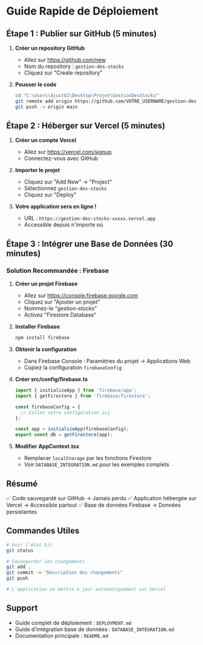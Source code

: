 # Guide Rapide de Déploiement

## Étape 1 : Publier sur GitHub (5 minutes)

1. **Créer un repository GitHub**
   - Allez sur https://github.com/new
   - Nom du repository : `gestion-des-stocks`
   - Cliquez sur "Create repository"

2. **Pousser le code**
   ```bash
   cd "C:\Users\Ajust82\Desktop\Projet\GestionDesStocks"
   git remote add origin https://github.com/VOTRE_USERNAME/gestion-des-stocks.git
   git push -u origin main
   ```

## Étape 2 : Héberger sur Vercel (5 minutes)

1. **Créer un compte Vercel**
   - Allez sur https://vercel.com/signup
   - Connectez-vous avec GitHub

2. **Importer le projet**
   - Cliquez sur "Add New" → "Project"
   - Sélectionnez `gestion-des-stocks`
   - Cliquez sur "Deploy"

3. **Votre application sera en ligne !**
   - URL : `https://gestion-des-stocks-xxxxx.vercel.app`
   - Accessible depuis n'importe où

## Étape 3 : Intégrer une Base de Données (30 minutes)

### Solution Recommandée : Firebase

1. **Créer un projet Firebase**
   - Allez sur https://console.firebase.google.com
   - Cliquez sur "Ajouter un projet"
   - Nommez-le "gestion-stocks"
   - Activez "Firestore Database"

2. **Installer Firebase**
   ```bash
   npm install firebase
   ```

3. **Obtenir la configuration**
   - Dans Firebase Console : Paramètres du projet → Applications Web
   - Copiez la configuration `firebaseConfig`

4. **Créer src/config/firebase.ts**
   ```typescript
   import { initializeApp } from 'firebase/app';
   import { getFirestore } from 'firebase/firestore';

   const firebaseConfig = {
     // Collez votre configuration ici
   };

   const app = initializeApp(firebaseConfig);
   export const db = getFirestore(app);
   ```

5. **Modifier AppContext.tsx**
   - Remplacer `localStorage` par les fonctions Firestore
   - Voir `DATABASE_INTEGRATION.md` pour les exemples complets

## Résumé

✅ Code sauvegardé sur GitHub → Jamais perdu
✅ Application hébergée sur Vercel → Accessible partout
✅ Base de données Firebase → Données persistantes

## Commandes Utiles

```bash
# Voir l'état Git
git status

# Sauvegarder les changements
git add .
git commit -m "Description des changements"
git push

# L'application se mettra à jour automatiquement sur Vercel
```

## Support

- Guide complet de déploiement : `DEPLOYMENT.md`
- Guide d'intégration base de données : `DATABASE_INTEGRATION.md`
- Documentation principale : `README.md`
